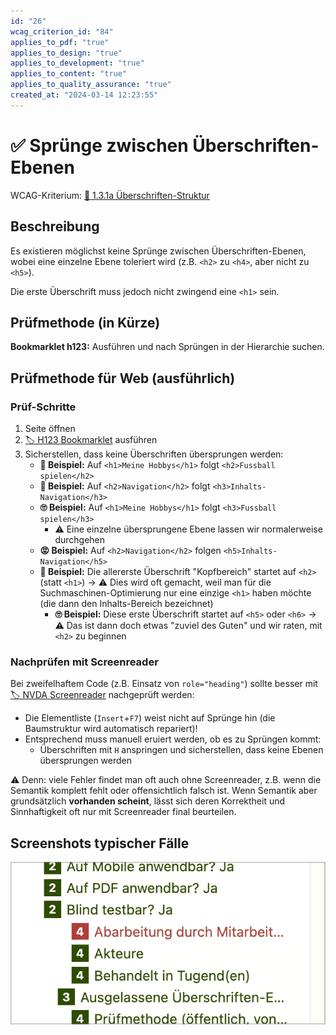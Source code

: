 ```yaml
---
id: "26"
wcag_criterion_id: "84"
applies_to_pdf: "true"
applies_to_design: "true"
applies_to_development: "true"
applies_to_content: "true"
applies_to_quality_assurance: "true"
created_at: "2024-03-14 12:23:55"
---
```


# ✅ Sprünge zwischen Überschriften-Ebenen

WCAG-Kriterium: [📜 1.3.1a Überschriften-Struktur](..)

## Beschreibung

Es existieren möglichst keine Sprünge zwischen Überschriften-Ebenen, wobei eine einzelne Ebene toleriert wird (z.B. `<h2>` zu `<h4>`, aber nicht zu `<h5>`).

Die erste Überschrift muss jedoch nicht zwingend eine `<h1>` sein.

## Prüfmethode (in Kürze)

**Bookmarklet h123:** Ausführen und nach Sprüngen in der Hierarchie suchen.

## Prüfmethode für Web (ausführlich)

### Prüf-Schritte

1. Seite öffnen
1. [🏷️ H123 Bookmarklet](/de/tags/h123-bookmarklet) ausführen
1. Sicherstellen, dass keine Überschriften übersprungen werden:
    - **🙂 Beispiel:** Auf `<h1>Meine Hobbys</h1>` folgt `<h2>Fussball spielen</h2>`
    - **🙂 Beispiel:** Auf `<h2>Navigation</h2>` folgt `<h3>Inhalts-Navigation</h3>`
    - **🙄 Beispiel:** Auf `<h1>Meine Hobbys</h1>` folgt `<h3>Fussball spielen</h3>`
        - ⚠️ Eine einzelne übersprungene Ebene lassen wir normalerweise durchgehen
    - **😡 Beispiel:** Auf `<h2>Navigation</h2>` folgen `<h5>Inhalts-Navigation</h5>`
    - **🙂 Beispiel:** Die allererste Überschrift "Kopfbereich" startet auf `<h2>` (statt `<h1>`) → ⚠️ Dies wird oft gemacht, weil man für die Suchmaschinen-Optimierung nur eine einzige `<h1>` haben möchte (die dann den Inhalts-Bereich bezeichnet)
        - **🙄 Beispiel:** Diese erste Überschrift startet auf `<h5>` oder `<h6>` → ⚠️ Das ist dann doch etwas "zuviel des Guten" und wir raten, mit `<h2>` zu beginnen

### Nachprüfen mit Screenreader

Bei zweifelhaftem Code (z.B. Einsatz von `role="heading"`) sollte besser mit [🏷️ NVDA Screenreader](/de/tags/nvda-screenreader) nachgeprüft werden:

- Die Elementliste (`Insert`+`F7`) weist nicht auf Sprünge hin (die Baumstruktur wird automatisch repariert)!
- Entsprechend muss manuell eruiert werden, ob es zu Sprüngen kommt:
    - Überschriften mit `H` anspringen und sicherstellen, dass keine Ebenen übersprungen werden

⚠️ Denn: viele Fehler findet man oft auch ohne Screenreader, z.B. wenn die Semantik komplett fehlt oder offensichtlich falsch ist. Wenn Semantik aber grundsätzlich **vorhanden scheint**, lässt sich deren Korrektheit und Sinnhaftigkeit oft nur mit Screenreader final beurteilen.

## Screenshots typischer Fälle

![Ein Sprung von Ebene 2 auf Ebene 4](images/ein-sprung-von-ebene-2-auf-ebene-4.png)
